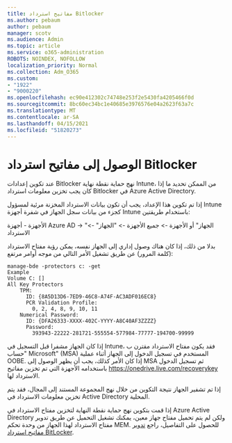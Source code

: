 ```yaml
---
title: مفاتيح استرداد Bitlocker
ms.author: pebaum
author: pebaum
manager: scotv
ms.audience: Admin
ms.topic: article
ms.service: o365-administration
ROBOTS: NOINDEX, NOFOLLOW
localization_priority: Normal
ms.collection: Adm_O365
ms.custom:
- "1922"
- "9000220"
ms.openlocfilehash: ec90e412302c74748e253f2e5430fa4205466f0d
ms.sourcegitcommit: 8bc60ec34bc1e40685e3976576e04a2623f63a7c
ms.translationtype: MT
ms.contentlocale: ar-SA
ms.lasthandoff: 04/15/2021
ms.locfileid: "51820273"
---
```

# <a name="accessing-bitlocker-recovery-keys"></a>الوصول إلى مفاتيح استرداد Bitlocker

عند تكوين إعدادات Bitlocker نهج حماية نقطة نهاية Intune، من الممكن تحديد ما إذا كان يجب تخزين معلومات استرداد Bitlocker في Azure Active Directory.

إذا تم تكوين هذا الإعداد، يجب أن تكون بيانات الاسترداد المخزنة مرئية لمسؤول Intune كجزء من بيانات سجل الجهاز في شفرة أجهزة Intune باستخدام طريقتين:

الأجهزة - أجهزة Azure AD -> "الجهاز" أو الأجهزة -> جميع الأجهزة -> "الجهاز" -> الاسترداد

بدلا من ذلك، إذا كان هناك وصول إداري إلى الجهاز نفسه، يمكن رؤية مفتاح الاسترداد (كلمة المرور) عن طريق تشغيل الأمر التالي من موجه أوامر مرتفع:

```
manage-bde -protectors c: -get
Example
Volume C: []
All Key Protectors
    TPM:
      ID: {8A5D13D6-7ED9-46C8-A74F-AC3ADF016EC8}
      PCR Validation Profile:
        0, 2, 4, 8, 9, 10, 11
    Numerical Password:
      ID: {DFA26333-XXXX-402C-YYYY-A8C40AF3ZZZZ}
      Password:
        393943-22222-281721-555554-577984-77777-194700-99999
```
إذا كان الجهاز مشفرا قبل التسجيل في Intune، فقد يكون مفتاح الاسترداد مقترن ب "حساب Microsoft" (MSA) المستخدم في تسجيل الدخول إلى الجهاز أثناء عملية OOBE. إذا كان الأمر كذلك، يجب أن يظهر الوصول إلى MSA ثم تسجيل الدخول باستخدامه الأجهزة التي تم تخزين مفاتيح  https://onedrive.live.com/recoverykey الاسترداد لها.
 
إذا تم تشفير الجهاز نتيجة التكوين من خلال نهج المجموعة المستند إلى المجال، فقد يتم تخزين معلومات الاسترداد في Active Directory المحلية.

إذا قمت بتكوين نهج حماية نقطة النهاية لتخزين مفتاح الاسترداد في Azure Active Directory ولكن لم يتم تحميل مفتاح جهاز معين، يمكنك تشغيل التحميل عن طريق تدوير مفتاح الاسترداد لهذا الجهاز من وحدة تحكم MEM. للحصول على التفاصيل، راجع [تدوير مفاتيح استرداد BitLocker](https://docs.microsoft.com/mem/intune/protect/encrypt-devices#view-details-for-recovery-keys).

